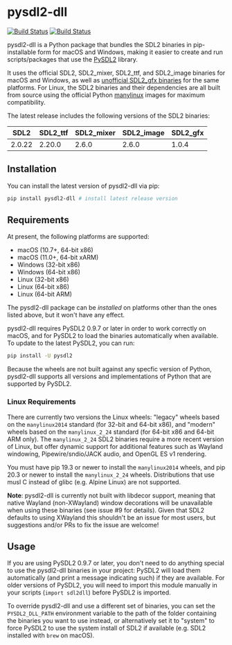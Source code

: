 # pysdl2-dll

[![Build Status](https://api.cirrus-ci.com/github/a-hurst/pysdl2-dll.svg)](https://cirrus-ci.com/github/a-hurst/pysdl2-dll)
[![Build Status](https://ci.appveyor.com/api/projects/status/lnwpe9v50bne3afu?svg=true)](https://ci.appveyor.com/project/a-hurst/pysdl2-dll)

pysdl2-dll is a Python package that bundles the SDL2 binaries in pip-installable form for macOS and Windows, making it easier to create and run scripts/packages that use the [PySDL2](https://github.com/py-sdl/py-sdl2) library.

It uses the official SDL2, SDL2\_mixer, SDL2\_ttf, and SDL2\_image binaries for macOS and Windows, as well as [unofficial SDL2\_gfx binaries](https://github.com/a-hurst/sdl2gfx-builds) for the same platforms. For Linux, the SDL2 binaries and their dependencies are all built from source using the official Python [manylinux](https://github.com/pypa/manylinux) images for maximum compatibility.

The latest release includes the following versions of the SDL2 binaries:

SDL2 | SDL2\_ttf | SDL2\_mixer | SDL2\_image | SDL2\_gfx
--- | --- | --- | --- | ---
2.0.22 | 2.20.0 | 2.6.0 | 2.6.0 | 1.0.4


## Installation

You can install the latest version of pysdl2-dll via pip:

```bash
pip install pysdl2-dll # install latest release version
```


## Requirements

At present, the following platforms are supported:

* macOS (10.7+, 64-bit x86)
* macOS (11.0+, 64-bit xARM)
* Windows (32-bit x86)
* Windows (64-bit x86)
* Linux (32-bit x86)
* Linux (64-bit x86)
* Linux (64-bit ARM)

The pysdl2-dll package can be *installed* on platforms other than the ones listed above, but it won't have any effect.

pysdl2-dll requires PySDL2 0.9.7 or later in order to work correctly on macOS, and for PySDL2 to load the binaries automatically when available. To update to the latest PySDL2, you can run:

```bash
pip install -U pysdl2
```

Because the wheels are not built against any specfic version of Python, pysdl2-dll supports all versions and implementations of Python that are supported by PySDL2.

### Linux Requirements

There are currently two versions the Linux wheels: "legacy" wheels based on the `manylinux2014` standard (for 32-bit and 64-bit x86), and "modern" wheels based on the `manylinux_2_24` standard (for 64-bit x86 and 64-bit ARM only). The `manylinux_2_24` SDL2 binaries require a more recent version of Linux, but offer dynamic support for additional features such as Wayland windowing, Pipewire/sndio/JACK audio, and OpenGL ES v1 rendering.

You must have pip 19.3 or newer to install the `manylinux2014` wheels, and pip 20.3 or newer to install the `manylinux_2_24` wheels. Distributions that use musl C instead of glibc (e.g. Alpine Linux) are not supported.

**Note**: pysdl2-dll is currently not built with libdecor support, meaning that native Wayland (non-XWayland) window decorations will be unavailable when using these binaries (see issue #9 for details). Given that SDL2 defaults to using XWayland this shouldn't be an issue for most users, but suggestions and/or PRs to fix the issue are welcome!

## Usage

If you are using PySDL2 0.9.7 or later, you don't need to do anything special to use the pysdl2-dll binaries in your project: PySDL2 will load them automatically (and print a message indicating such) if they are available. For older versions of PySDL2, you will need to import this module manually in your scripts (`import sdl2dll`) before PySDL2 is imported.

To override pysdl2-dll and use a different set of binaries, you can set the `PYSDL2_DLL_PATH` environment variable to the path of the folder containing the binaries you want to use instead, or alternatively set it to "system" to force PySDL2 to use the system install of SDL2 if available (e.g. SDL2 installed with `brew` on macOS).
